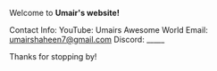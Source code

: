 Welcome to **Umair's website!**

Contact Info:
YouTube: Umairs Awesome World
Email: umairshaheen7@gmail.com
Discord: _____

Thanks for stopping by!
